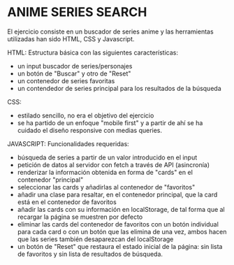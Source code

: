 # ANIME SERIES SEARCH

El ejercicio consiste en un buscador de series anime y las herramientas utilizadas han sido HTML, CSS y Javascript.

HTML:
Estructura básica con las siguientes características:
- un input buscador de series/personajes
- un botón de "Buscar" y otro de "Reset"
- un contenedor de series favoritas
- un contendedor de series principal para los resultados de la búsqueda

CSS:
- estilado sencillo, no era el objetivo del ejercicio
- se ha partido de un enfoque "mobile first" y a partir de ahí se ha cuidado el diseño responsive con medias queries.

JAVASCRIPT:
Funcionalidades requeridas:
- búsqueda de series a partir de un valor introducido en el input
- petición de datos al servidor con fetch a través de API (asincronía)
- renderizar la información obtenida en forma de "cards" en el contenedor "principal"
- seleccionar las cards y añadirlas al contenedor de "favoritos"
- añadir una clase para resaltar, en el contenedor principal, que la card está en el contenedor de favoritos
- añadir las cards con su información en localStorage, de tal forma que al recargar la página se muestren por defecto
- eliminar las cards del contenedor de favoritos con un botón individual para cada card o con un botón que las elimina
  de una vez, ambos hacen que las series también desaparezcan del localStorage
- un botón de "Reset" que restaura el estado inicial de la página: sin lista de favoritos y sin lista de resultados de búsqueda.
